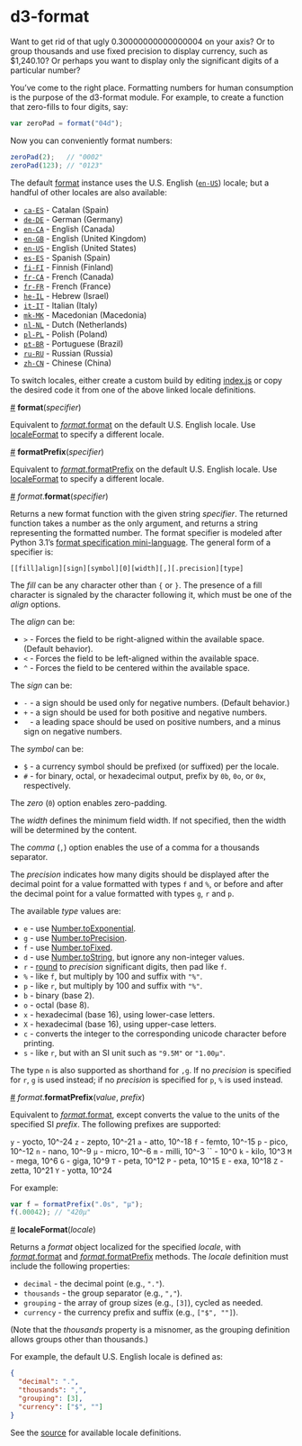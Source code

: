 # d3-format

Want to get rid of that ugly 0.30000000000000004 on your axis? Or to group thousands and use fixed precision to display currency, such as $1,240.10? Or perhaps you want to display only the significant digits of a particular number?

You’ve come to the right place. Formatting numbers for human consumption is the purpose of the d3-format module. For example, to create a function that zero-fills to four digits, say:

```js
var zeroPad = format("04d");
```

Now you can conveniently format numbers:

```js
zeroPad(2);   // "0002"
zeroPad(123); // "0123"
```

The default [format](#format) instance uses the U.S. English ([`en-US`](https://github.com/d3/d3-format/tree/master/src/format-en-US.js)) locale; but a handful of other locales are also available:

* [`ca-ES`](https://github.com/d3/d3-format/tree/master/src/format-ca-ES.js) - Catalan (Spain)
* [`de-DE`](https://github.com/d3/d3-format/tree/master/src/format-de-DE.js) - German (Germany)
* [`en-CA`](https://github.com/d3/d3-format/tree/master/src/format-en-CA.js) - English (Canada)
* [`en-GB`](https://github.com/d3/d3-format/tree/master/src/format-en-GB.js) - English (United Kingdom)
* [`en-US`](https://github.com/d3/d3-format/tree/master/src/format-en-US.js) - English (United States)
* [`es-ES`](https://github.com/d3/d3-format/tree/master/src/format-es-ES.js) - Spanish (Spain)
* [`fi-FI`](https://github.com/d3/d3-format/tree/master/src/format-fi-FI.js) - Finnish (Finland)
* [`fr-CA`](https://github.com/d3/d3-format/tree/master/src/format-fr-CA.js) - French (Canada)
* [`fr-FR`](https://github.com/d3/d3-format/tree/master/src/format-fr-FR.js) - French (France)
* [`he-IL`](https://github.com/d3/d3-format/tree/master/src/format-he-IL.js) - Hebrew (Israel)
* [`it-IT`](https://github.com/d3/d3-format/tree/master/src/format-it-IT.js) - Italian (Italy)
* [`mk-MK`](https://github.com/d3/d3-format/tree/master/src/format-mk-MK.js) - Macedonian (Macedonia)
* [`nl-NL`](https://github.com/d3/d3-format/tree/master/src/format-nl-NL.js) - Dutch (Netherlands)
* [`pl-PL`](https://github.com/d3/d3-format/tree/master/src/format-pl-PL.js) - Polish (Poland)
* [`pt-BR`](https://github.com/d3/d3-format/tree/master/src/format-pt-BR.js) - Portuguese (Brazil)
* [`ru-RU`](https://github.com/d3/d3-format/tree/master/src/format-ru-RU.js) - Russian (Russia)
* [`zh-CN`](https://github.com/d3/d3-format/tree/master/src/format-zh-CN.js) - Chinese (China)

To switch locales, either create a custom build by editing [index.js](https://github.com/d3/d3-format/tree/master/index.js) or copy the desired code it from one of the above linked locale definitions.

<a name="format" href="#format">#</a> <b>format</b>(<i>specifier</i>)

Equivalent to [*format*.format](#format_format) on the default U.S. English locale. Use [localeFormat](#localeFormat) to specify a different locale.

<a name="formatPrefix" href="#formatPrefix">#</a> <b>formatPrefix</b>(<i>specifier</i>)

Equivalent to [*format*.formatPrefix](#format_formatPrefix) on the default U.S. English locale. Use [localeFormat](#localeFormat) to specify a different locale.

<a name="format_format" href="#format_format">#</a> <i>format</i>.<b>format</b>(<i>specifier</i>)

Returns a new format function with the given string *specifier*. The returned function takes a number as the only argument, and returns a string representing the formatted number. The format specifier is modeled after Python 3.1’s [format specification mini-language](http://docs.python.org/release/3.1.3/library/string.html#formatspec). The general form of a specifier is:

```
[​[fill]align][sign][symbol][0][width][,][.precision][type]
```

The *fill* can be any character other than `{` or `}`. The presence of a fill character is signaled by the character following it, which must be one of the *align* options.

The *align* can be:

* `>` - Forces the field to be right-aligned within the available space. (Default behavior).
* `<` - Forces the field to be left-aligned within the available space.
* `^` - Forces the field to be centered within the available space.

The *sign* can be:

* `-` - a sign should be used only for negative numbers. (Default behavior.)
* `+` - a sign should be used for both positive and negative numbers.
* ` ` - a leading space should be used on positive numbers, and a minus sign on negative numbers.

The *symbol* can be:

* `$` - a currency symbol should be prefixed (or suffixed) per the locale.
* `#` - for binary, octal, or hexadecimal output, prefix by `0b`, `0o`, or `0x`, respectively.

The *zero* (`0`) option enables zero-padding.

The *width* defines the minimum field width. If not specified, then the width will be determined by the content.

The *comma* (`,`) option enables the use of a comma for a thousands separator.

The *precision* indicates how many digits should be displayed after the decimal point for a value formatted with types `f` and `%`, or before and after the decimal point for a value formatted with types `g`, `r` and `p`.

The available *type* values are:

* `e` - use [Number.toExponential](https://developer.mozilla.org/en/JavaScript/Reference/Global_Objects/Number/toExponential).
* `g` - use [Number.toPrecision](https://developer.mozilla.org/en/JavaScript/Reference/Global_Objects/Number/toPrecision).
* `f` - use [Number.toFixed](https://developer.mozilla.org/en/JavaScript/Reference/Global_Objects/Number/toFixed).
* `d` - use [Number.toString](https://developer.mozilla.org/en/JavaScript/Reference/Global_Objects/Number/toString), but ignore any non-integer values.
* `r` - [round](#round) to *precision* significant digits, then pad like `f`.
* `%` - like `f`, but multiply by 100 and suffix with `"%"`.
* `p` - like `r`, but multiply by 100 and suffix with `"%"`.
* `b` - binary (base 2).
* `o` - octal (base 8).
* `x` - hexadecimal (base 16), using lower-case letters.
* `X` - hexadecimal (base 16), using upper-case letters.
* `c` - converts the integer to the corresponding unicode character before printing.
* `s` - like `r`, but with an SI unit such as `"9.5M"` or `"1.00µ"`.

The type `n` is also supported as shorthand for `,g`. If no *precision* is specified for `r`, `g` is used instead; if no *precision* is specified for `p`, `%` is used instead.

<a name="format_formatPrefix" href="#format_formatPrefix">#</a> <i>format</i>.<b>formatPrefix</b>(<i>value</i>, <i>prefix</i>)

Equivalent to [*format*.format](#format_format), except converts the value to the units of the specified SI *prefix*. The following prefixes are supported:

`y` - yocto, 10^-24
`z` - zepto, 10^-21
`a` - atto, 10^-18
`f` - femto, 10^-15
`p` - pico, 10^-12
`n` - nano, 10^-9
`µ` - micro, 10^-6
`m` - milli, 10^-3
`` - 10^0
`k` - kilo, 10^3
`M` - mega, 10^6
`G` - giga, 10^9
`T` - peta, 10^12
`P` - peta, 10^15
`E` - exa, 10^18
`Z` - zetta, 10^21
`Y` - yotta, 10^24

For example:

```js
var f = formatPrefix(".0s", "µ");
f(.00042); // "420µ"
```

<a name="localeFormat" href="#localeFormat">#</a> <b>localeFormat</b>(<i>locale</i>)

Returns a *format* object localized for the specified *locale*, with [*format*.format](#format_format) and [*format*.formatPrefix](#format_formatPrefix) methods. The *locale* definition must include the following properties:

* `decimal` - the decimal point (e.g., `"."`).
* `thousands` - the group separator (e.g., `","`).
* `grouping` - the array of group sizes (e.g., `[3]`), cycled as needed.
* `currency` - the currency prefix and suffix (e.g., `["$", ""]`).

(Note that the *thousands* property is a misnomer, as the grouping definition allows groups other than thousands.)

For example, the default U.S. English locale is defined as:

```json
{
  "decimal": ".",
  "thousands": ",",
  "grouping": [3],
  "currency": ["$", ""]
}
```

See the [source](https://github.com/d3/d3-format/tree/master/src/) for available locale definitions.
